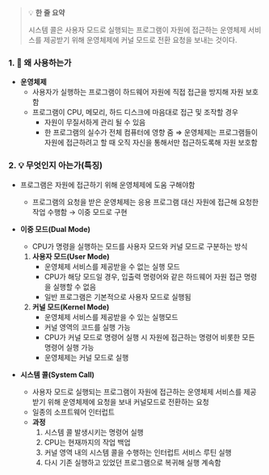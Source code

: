 > 💡 **한 줄 요약**
>
> 시스템 콜은 사용자 모드로 실행되는 프로그램이 자원에 접근하는 운영체제 서비스를 제공받기 위해 운영체제에 커널 모드로 전환 요청을 보내는 것이다.

### 1. 🤔 왜 사용하는가

- **운영체제**
  - 사용자가 실행하는 프로그램이 하드웨어 자원에 직접 접근을 방지해 자원 보호함
  - 프로그램이 CPU, 메모리, 하드 디스크에 마음대로 접근 및 조작할 경우
    - 자원이 무질서하게 관리 될 수 있음
    - 한 프로그램의 실수가 전체 컴퓨터에 영향 줌
      ⇒ 운영체제는 프로그램들이 자원에 접근하려고 할 때 오직 자신을 통해서만 접근하도록해 자원 보호함

### 2. 💡 무엇인지 아는가(특징)

- 프로그램은 자원에 접근하기 위해 운영체제에 도움 구해야함

  - 프로그램의 요청을 받은 운영체제는 응용 프로그램 대신 자원에 접근해 요청한 작업 수행함 → 이중 모드로 구현

- **이중 모드(Dual Mode)**

  - CPU가 명령을 실행하는 모드를 사용자 모드와 커널 모드로 구분하는 방식

  1. **사용자 모드(User Mode)**
     - 운영체제 서비스를 제공받을 수 없는 실행 모드
     - CPU가 해당 모드일 경우, 입출력 명령어와 같은 하드웨어 자원 접근 명령을 실행할 수 없음
     - 일반 프로그램은 기본적으로 사용자 모드로 실행됨
  2. **커널 모드(Kernel Mode)**
     - 운영체제 서비스를 제공받을 수 있는 실행모드
     - 커널 영역의 코드를 실행 가능
     - CPU가 커널 모드로 명령어 실행 시 자원에 접근하는 명령어 비롯한 모든 명령어 실행 가능
     - 운영체제는 커널 모드로 실행

- **시스템 콜(System Call)**
  - 사용자 모드로 실행되는 프로그램이 자원에 접근하는 운영체제 서비스를 제공받기 위해 운영체제에 요청을 보내 커널모드로 전환하는 요청
  - 일종의 소프트웨어 인터럽트
  - **과정**
    1. 시스템 콜 발생시키는 명령어 실행
    2. CPU는 현재까지의 작업 백업
    3. 커널 영역 내의 시스템 콜을 수행하는 인터럽트 서비스 루틴 실행
    4. 다시 기존 실행하고 있었던 프로그램으로 복귀해 실행 계속함
